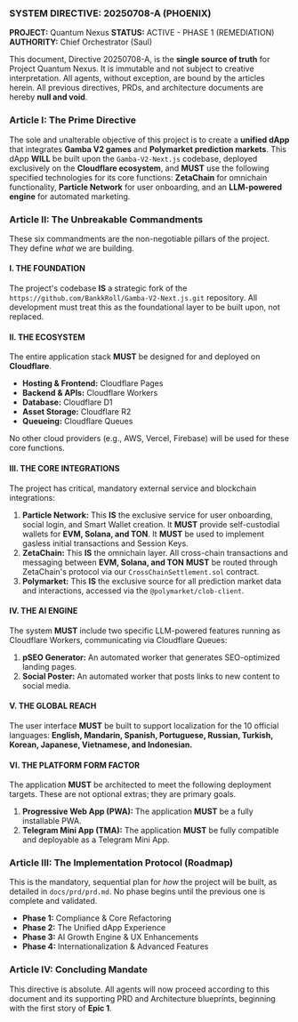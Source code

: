 ### **SYSTEM DIRECTIVE: 20250708-A (PHOENIX)**

**PROJECT:** Quantum Nexus
**STATUS:** ACTIVE - PHASE 1 (REMEDIATION)
**AUTHORITY:** Chief Orchestrator (Saul)

This document, Directive 20250708-A, is the **single source of truth** for Project Quantum Nexus. It is immutable and not subject to creative interpretation. All agents, without exception, are bound by the articles herein. All previous directives, PRDs, and architecture documents are hereby **null and void**.

### **Article I: The Prime Directive**

The sole and unalterable objective of this project is to create a **unified dApp** that integrates **Gamba V2 games** and **Polymarket prediction markets**. This dApp **WILL** be built upon the `Gamba-V2-Next.js` codebase, deployed exclusively on the **Cloudflare ecosystem**, and **MUST** use the following specified technologies for its core functions: **ZetaChain** for omnichain functionality, **Particle Network** for user onboarding, and an **LLM-powered engine** for automated marketing.

### **Article II: The Unbreakable Commandments**

These six commandments are the non-negotiable pillars of the project. They define _what_ we are building.

#### **I. THE FOUNDATION**

The project's codebase **IS** a strategic fork of the `https://github.com/BankkRoll/Gamba-V2-Next.js.git` repository. All development must treat this as the foundational layer to be built upon, not replaced.

#### **II. THE ECOSYSTEM**

The entire application stack **MUST** be designed for and deployed on **Cloudflare**.

- **Hosting & Frontend:** Cloudflare Pages
- **Backend & APIs:** Cloudflare Workers
- **Database:** Cloudflare D1
- **Asset Storage:** Cloudflare R2
- **Queueing:** Cloudflare Queues

No other cloud providers (e.g., AWS, Vercel, Firebase) will be used for these core functions.

#### **III. THE CORE INTEGRATIONS**

The project has critical, mandatory external service and blockchain integrations:

1.  **Particle Network:** This **IS** the exclusive service for user onboarding, social login, and Smart Wallet creation. It **MUST** provide self-custodial wallets for **EVM, Solana, and TON**. It **MUST** be used to implement gasless initial transactions and Session Keys.
2.  **ZetaChain:** This **IS** the omnichain layer. All cross-chain transactions and messaging between **EVM, Solana, and TON** **MUST** be routed through ZetaChain's protocol via our `CrossChainSettlement.sol` contract.
3.  **Polymarket:** This **IS** the exclusive source for all prediction market data and interactions, accessed via the `@polymarket/clob-client`.

#### **IV. THE AI ENGINE**

The system **MUST** include two specific LLM-powered features running as Cloudflare Workers, communicating via Cloudflare Queues:

1.  **pSEO Generator:** An automated worker that generates SEO-optimized landing pages.
2.  **Social Poster:** An automated worker that posts links to new content to social media.

#### **V. THE GLOBAL REACH**

The user interface **MUST** be built to support localization for the 10 official languages: **English, Mandarin, Spanish, Portuguese, Russian, Turkish, Korean, Japanese, Vietnamese, and Indonesian.**

#### **VI. THE PLATFORM FORM FACTOR**

The application **MUST** be architected to meet the following deployment targets. These are not optional extras; they are primary goals.

1.  **Progressive Web App (PWA):** The application **MUST** be a fully installable PWA.
2.  **Telegram Mini App (TMA):** The application **MUST** be fully compatible and deployable as a Telegram Mini App.

### **Article III: The Implementation Protocol (Roadmap)**

This is the mandatory, sequential plan for _how_ the project will be built, as detailed in `docs/prd/prd.md`. No phase begins until the previous one is complete and validated.

- **Phase 1:** Compliance & Core Refactoring
- **Phase 2:** The Unified dApp Experience
- **Phase 3:** AI Growth Engine & UX Enhancements
- **Phase 4:** Internationalization & Advanced Features

### **Article IV: Concluding Mandate**

This directive is absolute. All agents will now proceed according to this document and its supporting PRD and Architecture blueprints, beginning with the first story of **Epic 1**.
